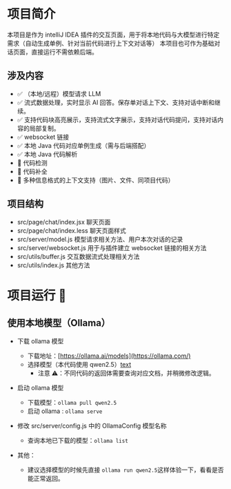 # 项目简介

本项目是作为 intelliJ IDEA 插件的交互页面，用于将本地代码与大模型进行特定需求（自动生成单例、针对当前代码进行上下文对话等）
本项目也可作为基础对话页面，直接运行不需依赖后端。

## 涉及内容

- ✅ （本地/远程）模型请求 LLM
- ✅ 流式数据处理，实时显示 AI 回答。保存单对话上下文、支持对话中断和继续。
- ✅ 支持代码块高亮展示，支持流式文字展示，支持对话代码提问，支持对话内容的局部复制。
- ✅ websocket 链接
- ✅ 本地 Java 代码对应单例生成（需与后端搭配）
- ✅ 本地 Java 代码解析
- 🤔 代码检测
- 🤔 代码补全
- 🤔 多种信息格式的上下文支持（图片、文件、同项目代码）

## 项目结构

- src/page/chat/index.jsx 聊天页面
- src/page/chat/index.less 聊天页面样式
- src/server/model.js 模型请求相关方法、用户本次对话的记录
- src/server/websocket.js 用于与插件建立 websocket 链接的相关方法
- src/utils/buffer.js 交互数据流式处理相关方法
- src/utils/index.js 其他方法

# 项目运行 🚀

## 使用本地模型（Ollama）

- 下载 ollama 模型
  - 下载地址：[https://ollama.ai/models](https://ollama.com/)
  - 选择模型（本代码使用 qwen2.5）[text](https://ollama.com/library/qwen2.5)
    - 注意 ⚠️：不同代码的返回体需要查询对应文档，并稍微修改逻辑。
- 启动 ollama 模型
  - 下载模型：`ollama pull qwen2.5`
  - 启动 ollama : `ollama serve`
- 修改 src/server/config.js 中的 OllamaConfig 模型名称

  - 查询本地已下载的模型：`ollama list`

- 其他：
  - 建议选择模型的时候先直接 `ollama run qwen2.5`这样体验一下，看看是否能正常返回。

